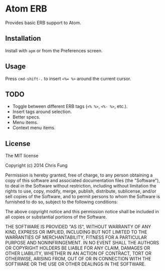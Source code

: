 # Atom ERB

Provides basic ERB support to Atom.

## Installation

Install with `apm` or from the Preferences screen.

## Usage

Press `cmd-shift-.` to insert `<%= %>` around the current cursor.

## TODO

- Toggle between different ERB tags (`<% %>`, `<%- %>`, etc.).
- Insert tags around selection.
- Better specs.
- Menu items.
- Context menu items.

## License

The MIT license

Copyright (c) 2014 Chris Fung

Permission is hereby granted, free of charge, to any person obtaining
a copy of this software and associated documentation files (the
"Software"), to deal in the Software without restriction, including
without limitation the rights to use, copy, modify, merge, publish,
distribute, sublicense, and/or sell copies of the Software, and to
permit persons to whom the Software is furnished to do so, subject to
the following conditions:

The above copyright notice and this permission notice shall be
included in all copies or substantial portions of the Software.

THE SOFTWARE IS PROVIDED "AS IS", WITHOUT WARRANTY OF ANY KIND,
EXPRESS OR IMPLIED, INCLUDING BUT NOT LIMITED TO THE WARRANTIES OF
MERCHANTABILITY, FITNESS FOR A PARTICULAR PURPOSE AND
NONINFRINGEMENT. IN NO EVENT SHALL THE AUTHORS OR COPYRIGHT HOLDERS BE
LIABLE FOR ANY CLAIM, DAMAGES OR OTHER LIABILITY, WHETHER IN AN ACTION
OF CONTRACT, TORT OR OTHERWISE, ARISING FROM, OUT OF OR IN CONNECTION
WITH THE SOFTWARE OR THE USE OR OTHER DEALINGS IN THE SOFTWARE.

